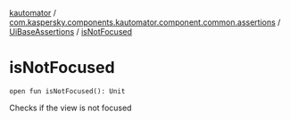 [kautomator](../../index.md) / [com.kaspersky.components.kautomator.component.common.assertions](../index.md) / [UiBaseAssertions](index.md) / [isNotFocused](./is-not-focused.md)

# isNotFocused

`open fun isNotFocused(): Unit`

Checks if the view is not focused

